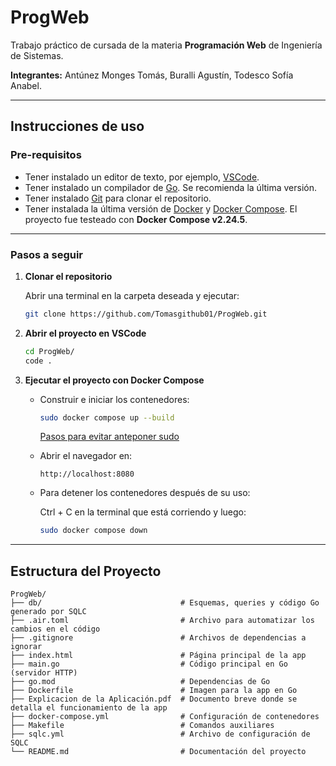 # ProgWeb

Trabajo práctico de cursada de la materia **Programación Web** de Ingeniería de Sistemas.  

**Integrantes:** Antúnez Monges Tomás, Buralli Agustín, Todesco Sofía Anabel.

---

## Instrucciones de uso

### Pre-requisitos

- Tener instalado un editor de texto, por ejemplo, [VSCode](https://code.visualstudio.com/download).  
- Tener instalado un compilador de [Go](https://go.dev/doc/install). Se recomienda la última versión.  
- Tener instalado [Git](https://git-scm.com/downloads) para clonar el repositorio.  
- Tener instalada la última versión de [Docker](https://docs.docker.com/engine/install/ubuntu/) y [Docker Compose](https://docs.docker.com/compose/install/linux/#install-using-the-repository). El proyecto fue testeado con **Docker Compose v2.24.5**.

---

### Pasos a seguir

1. **Clonar el repositorio**  

    Abrir una terminal en la carpeta deseada y ejecutar:  

    ```bash
    git clone https://github.com/Tomasgithub01/ProgWeb.git
    ```

2. **Abrir el proyecto en VSCode**  

    ```bash
    cd ProgWeb/
    code .
    ```

3. **Ejecutar el proyecto con Docker Compose**

    - Construir e iniciar los contenedores:

      ```bash
      sudo docker compose up --build
      ```
        [Pasos para evitar anteponer sudo](https://docs.docker.com/engine/install/linux-postinstall/)

    - Abrir el navegador en:  
      ```
      http://localhost:8080
      ```

    - Para detener los contenedores después de su uso:

      Ctrl + C en la terminal que está corriendo y luego:
      
      ```bash
      sudo docker compose down
      ```

---

## Estructura del Proyecto

```text
ProgWeb/
├── db/                               # Esquemas, queries y código Go generado por SQLC
├── .air.toml                         # Archivo para automatizar los cambios en el código
├── .gitignore                        # Archivos de dependencias a ignorar
├── index.html                        # Página principal de la app
├── main.go                           # Código principal en Go (servidor HTTP)
├── go.mod                            # Dependencias de Go
├── Dockerfile                        # Imagen para la app en Go
├── Explicacion de la Aplicación.pdf  # Documento breve donde se detalla el funcionamiento de la app
├── docker-compose.yml                # Configuración de contenedores
├── Makefile                          # Comandos auxiliares
├── sqlc.yml                          # Archivo de configuración de SQLC
└── README.md                         # Documentación del proyecto
